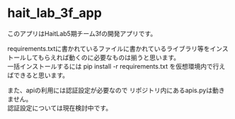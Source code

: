 # hait_lab_3f_app  

このアプリはHaitLab5期チーム3fの開発アプリです。  

requirements.txtに書かれているファイルに書かれているライブラリ等をインストールしてもらえれば動くのに必要なものは揃うと思います。  
一括インストールするには
pip install -r requirements.txt を仮想環境内で行えばできると思います。  

また、apiの利用には認証設定が必要なので リポジトリ内にあるapis.pyは動きません。  
認証設定については現在検討中です。
